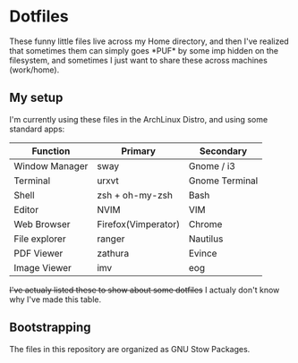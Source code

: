 # Dotfiles

These funny little files live across my Home directory, and then I've realized
that sometimes them can simply goes \*PUF\* by some imp hidden on the
filesystem, and sometimes I just want to share these across machines (work/home).

## My setup 

I'm currently using these files in the ArchLinux Distro, and using some standard apps:

| Function       | Primary             | Secondary      |
| -------------- | ------------------- | -------------- |
| Window Manager | sway                | Gnome / i3     |
| Terminal       | urxvt               | Gnome Terminal |
| Shell          | zsh + oh-my-zsh     | Bash           |
| Editor         | NVIM                | VIM            |
| Web Browser    | Firefox(Vimperator) | Chrome         |
| File explorer  | ranger              | Nautilus       |
| PDF Viewer     | zathura             | Evince         |
| Image Viewer   | imv                 | eog            |

~~I've actualy listed these to show about some dotfiles~~
I actualy don't know why I've made this table.

## Bootstrapping

The files in this repository are organized as GNU Stow Packages.
